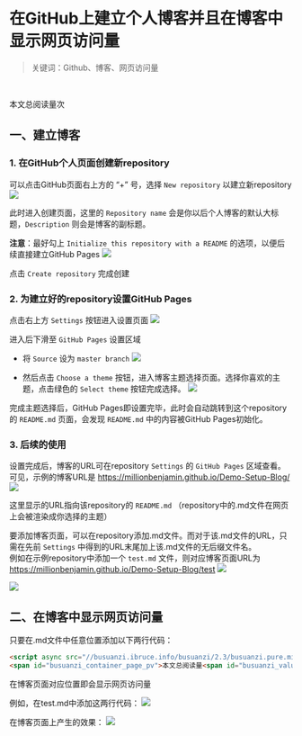 <head>    
    <link rel="shortcut icon" href="../../icon.png">
</head>

# 在GitHub上建立个人博客并且在博客中显示网页访问量
> 关键词：Github、博客、网页访问量
<br>


<script async src="//busuanzi.ibruce.info/busuanzi/2.3/busuanzi.pure.mini.js"></script>
<span id="busuanzi_container_page_pv">本文总阅读量<span id="busuanzi_value_page_pv"></span>次</span>

## 一、建立博客

### 1. 在GitHub个人页面创建新repository

可以点击GitHub页面右上方的 “+” 号，选择 `New repository` 以建立新repository
![](create_new_repository.png)

此时进入创建页面，这里的 `Repository name` 会是你以后个人博客的默认大标题，`Description` 则会是博客的副标题。

__注意__：最好勾上 `Initialize this repository with a README` 的选项，以便后续直接建立GitHub Pages
![](new_repository_creation_page.png)

点击 `Create repository` 完成创建

### 2. 为建立好的repository设置GitHub Pages

点击右上方 `Settings` 按钮进入设置页面
![](enter_settings.png)

进入后下滑至 `GitHub Pages` 设置区域

- 将 `Source` 设为 `master branch`
![](choose_source.png)

- 然后点击 `Choose a theme` 按钮，进入博客主题选择页面。选择你喜欢的主题，点击绿色的 `Select theme` 按钮完成选择。
![](choose_theme.png)

完成主题选择后，GitHub Pages即设置完毕，此时会自动跳转到这个repository的 `README.md` 页面，会发现 `README.md` 中的内容被GitHub Pages初始化。

### 3. 后续的使用

设置完成后，博客的URL可在repository `Settings` 的 `GitHub Pages` 区域查看。可见，示例的博客URL是 https://millionbenjamin.github.io/Demo-Setup-Blog/
![](see_URL.png)

这里显示的URL指向该repository的 `README.md` （repository中的.md文件在网页上会被渲染成你选择的主题） 

要添加博客页面，可以在repository添加.md文件。而对于该.md文件的URL，只需在先前 `Settings` 中得到的URL末尾加上该.md文件的无后缀文件名。
<br>
例如在示例repository中添加一个 `test.md` 文件，则对应博客页面URL为 https://millionbenjamin.github.io/Demo-Setup-Blog/test
![](create_test.png)

![](test_page.png)


## 二、在博客中显示网页访问量
只要在.md文件中任意位置添加以下两行代码：
```html
<script async src="//busuanzi.ibruce.info/busuanzi/2.3/busuanzi.pure.mini.js"></script>
<span id="busuanzi_container_page_pv">本文总阅读量<span id="busuanzi_value_page_pv"></span>次</span>
```
在博客页面对应位置即会显示网页访问量

例如，在test.md中添加这两行代码：
![](add_PV_code.png)

在博客页面上产生的效果：
![](after_add_PV_code_page.png)












